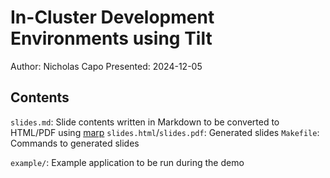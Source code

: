 # In-Cluster Development Environments using Tilt

Author: Nicholas Capo
Presented: 2024-12-05

## Contents

`slides.md`: Slide contents written in Markdown to be converted to HTML/PDF using [marp](https://marp.app/)
`slides.html`/`slides.pdf`: Generated slides
`Makefile`: Commands to generated slides

`example/`: Example application to be run during the demo
